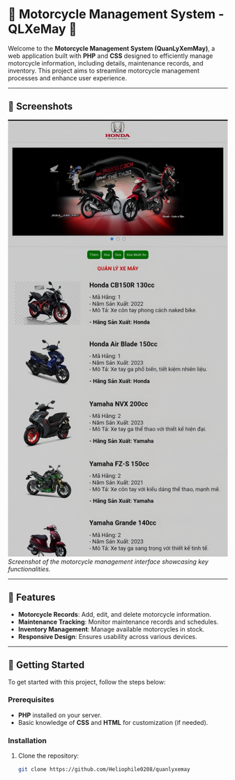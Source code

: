 # 🌟 Motorcycle Management System - QLXeMay 🌟

Welcome to the **Motorcycle Management System (QuanLyXemMay)**, a web application built with **PHP** and **CSS** designed to efficiently manage motorcycle information, including details, maintenance records, and inventory. This project aims to streamline motorcycle management processes and enhance user experience.

---

## 📸 Screenshots

![Motorcycle Management Preview](./Images/ai_repair_20241030184539439.jpeg)
*Screenshot of the motorcycle management interface showcasing key functionalities.*

---

## 🧩 Features

- **Motorcycle Records**: Add, edit, and delete motorcycle information.
- **Maintenance Tracking**: Monitor maintenance records and schedules.
- **Inventory Management**: Manage available motorcycles in stock.
- **Responsive Design**: Ensures usability across various devices.

---

## 🚀 Getting Started

To get started with this project, follow the steps below:

### Prerequisites

- **PHP** installed on your server.
- Basic knowledge of **CSS** and **HTML** for customization (if needed).

### Installation

1. Clone the repository:
   ```bash
   git clone https://github.com/Heliophile0208/quanlyxemay
